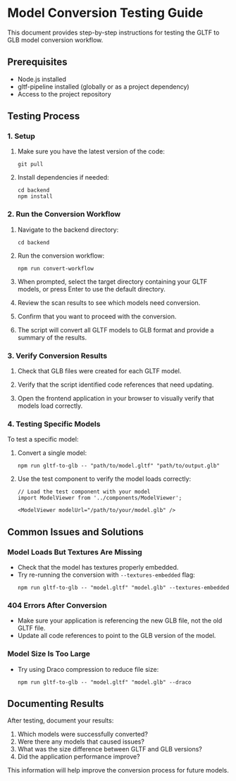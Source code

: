 # Model Conversion Testing Guide

This document provides step-by-step instructions for testing the GLTF to GLB model conversion workflow.

## Prerequisites

- Node.js installed
- gltf-pipeline installed (globally or as a project dependency)
- Access to the project repository

## Testing Process

### 1. Setup

1. Make sure you have the latest version of the code:
   ```
   git pull
   ```

2. Install dependencies if needed:
   ```
   cd backend
   npm install
   ```

### 2. Run the Conversion Workflow

1. Navigate to the backend directory:
   ```
   cd backend
   ```

2. Run the conversion workflow:
   ```
   npm run convert-workflow
   ```

3. When prompted, select the target directory containing your GLTF models, or press Enter to use the default directory.

4. Review the scan results to see which models need conversion.

5. Confirm that you want to proceed with the conversion.

6. The script will convert all GLTF models to GLB format and provide a summary of the results.

### 3. Verify Conversion Results

1. Check that GLB files were created for each GLTF model.

2. Verify that the script identified code references that need updating.

3. Open the frontend application in your browser to visually verify that models load correctly.

### 4. Testing Specific Models

To test a specific model:

1. Convert a single model:
   ```
   npm run gltf-to-glb -- "path/to/model.gltf" "path/to/output.glb"
   ```

2. Use the test component to verify the model loads correctly:
   ```
   // Load the test component with your model
   import ModelViewer from '../components/ModelViewer';
   
   <ModelViewer modelUrl="/path/to/your/model.glb" />
   ```

## Common Issues and Solutions

### Model Loads But Textures Are Missing

- Check that the model has textures properly embedded.
- Try re-running the conversion with `--textures-embedded` flag:
  ```
  npm run gltf-to-glb -- "model.gltf" "model.glb" --textures-embedded
  ```

### 404 Errors After Conversion

- Make sure your application is referencing the new GLB file, not the old GLTF file.
- Update all code references to point to the GLB version of the model.

### Model Size Is Too Large

- Try using Draco compression to reduce file size:
  ```
  npm run gltf-to-glb -- "model.gltf" "model.glb" --draco
  ```

## Documenting Results

After testing, document your results:

1. Which models were successfully converted?
2. Were there any models that caused issues?
3. What was the size difference between GLTF and GLB versions?
4. Did the application performance improve?

This information will help improve the conversion process for future models.